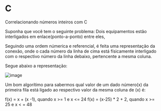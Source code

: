 # C

Correlacionando números inteiros com C

Suponha que você tem o seguinte problema: Dois equipamentos estão interligados em enlace(ponto-a-ponto) entre eles,

Seguindo uma ordem númerica e referencial, é feita uma representação da conexão, onde o cada número da linha de cima está físicamente interligado com o respectivo número da linha debaixo, pertencente a mesma coluna.

Segue abaixo a representação:

![image](https://github.com/user-attachments/assets/51671d31-9b87-4003-b803-e6716b7bf2b6)

Um bom algorítimo para sabermos qual valor de um dado número(x) da primeira fila está ligado ao respectivo valor da mesma coluna de (x) é:

f(x) = x + (x -1), quando x >= 1 e x <= 24
f(x) = (x-25) * 2 + 2, quando x >= 25 e x < = 48


